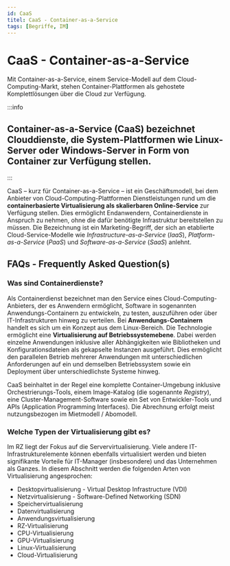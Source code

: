 ```yaml
---
id: CaaS
titel: CaaS - Container-as-a-Service
tags: [Begriffe, IM]
---
```


# CaaS - Container-as-a-Service

Mit Container-as-a-Service, einem Service-Modell auf dem Cloud-Computing-Markt, stehen  Container-Plattformen als gehostete Komplettlösungen über die Cloud zur Verfügung. 

:::info

<h2>Container-as-a-Service (CaaS) bezeichnet Clouddienste, die System-Plattformen wie Linux-Server oder Windows-Server in Form von Container zur Verfügung stellen. </h2>

:::

CaaS – kurz für Container-as-a-Service – ist ein Geschäftsmodell, bei dem Anbieter von Cloud-Computing-Plattformen Dienstleistungen rund um die **containerbasierte Virtualisierung als skalierbaren Online-Service** zur Verfügung stellen. Dies ermöglicht Endanwendern, Containerdienste in Anspruch zu nehmen, ohne die dafür benötigte Infrastruktur bereitstellen zu müssen. Die Bezeichnung ist ein Marketing-Begriff, der sich an etablierte Cloud-Service-Modelle wie *Infrastructure-as-a-Service* (*IaaS*), *Platform-as-a-Service* (*PaaS*) und *Software-as-a-Service* (*SaaS*) anlehnt.



## FAQs - Frequently Asked Question(s)

### Was sind Containerdienste? 

Als Containerdienst bezeichnet man den Service eines Cloud-Computing-Anbieters, der es Anwendern ermöglicht, Software in sogenannten Anwendungs-Containern zu entwickeln, zu testen, auszuführen oder über IT-Infrastrukturen hinweg zu verteilen. Bei **Anwendungs-Containern** handelt es sich um ein Konzept aus dem Linux-Bereich. Die Technologie ermöglicht eine **Virtualisierung auf Betriebssystemebene**. Dabei werden einzelne Anwendungen inklusive aller Abhängigkeiten wie Bibliotheken und Konfigurationsdateien als gekapselte Instanzen ausgeführt. Dies ermöglicht den parallelen Betrieb mehrerer Anwendungen mit unterschiedlichen Anforderungen auf ein und demselben Betriebssystem sowie ein Deployment über unterschiedlichste Systeme hinweg.

CaaS beinhaltet in der Regel eine komplette Container-Umgebung inklusive Orchestrierungs-Tools, einem Image-Katalog (die sogenannte *Registry*), eine Cluster-Management-Software sowie ein Set von Entwickler-Tools und APIs (Application Programming Interfaces). Die Abrechnung erfolgt meist nutzungsbezogen im Mietmodell / Abomodell.



### Welche Typen der Virtualisierung gibt es?

Im RZ liegt der Fokus auf die Servervirtualisierung. Viele andere IT-Infrastrukturelemente können ebenfalls virtualisiert werden und bieten signifikante Vorteile für IT-Manager (insbesondere) und das Unternehmen als Ganzes. In diesem Abschnitt werden die folgenden Arten von Virtualisierung angesprochen:

- Desktopvirtualisierung - Virtual Desktop Infrastructure (VDI) 
- Netzvirtualisierung - Software-Defined Networking (SDN)
- Speichervirtualisierung
- Datenvirtualisierung
- Anwendungsvirtualisierung
- RZ-Virtualisierung
- CPU-Virtualisierung
- GPU-Virtualisierung
- Linux-Virtualisierung
- Cloud-Virtualisierung
